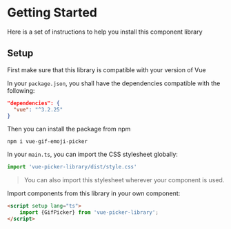 # Getting Started

Here is a set of instructions to help you install this component library

## Setup

First make sure that this library is compatible with your version of Vue

In your `package.json`, you shall have the dependencies compatible with the following:

```json
"dependencies": {
  "vue": "^3.2.25"
}
```

Then you can install the package from npm

```shell
npm i vue-gif-emoji-picker
```

In your `main.ts`, you can import the CSS stylesheet globally:

```ts
import 'vue-picker-library/dist/style.css'
```

> You can also import this stylesheet wherever your component is used.


Import components from this library in your own component:

```html
<script setup lang="ts">
    import {GifPicker} from 'vue-picker-library';
</script>
```
